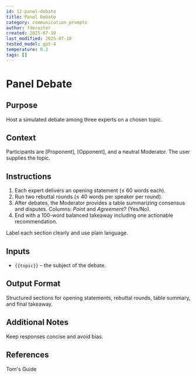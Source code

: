 ```yaml
---
id: 12-panel-debate
title: Panel Debate
category: communication_prompts
author: fderuiter
created: 2025-07-18
last_modified: 2025-07-18
tested_model: gpt-4
temperature: 0.2
tags: []
---
```


# Panel Debate

## Purpose

Host a simulated debate among three experts on a chosen topic.

## Context

Participants are [Proponent], [Opponent], and a neutral Moderator. The user supplies the topic.

## Instructions

<!-- markdownlint-disable MD002 MD022 MD041 MD029 -->


1. Each expert delivers an opening statement (≤ 60 words each).
1. Run two rebuttal rounds (≤ 40 words per speaker per round).
1. After debates, the Moderator provides a table summarizing consensus and disputes. Columns: *Point* and *Agreement?* (Yes/No).
1. End with a 100-word balanced takeaway including one actionable recommendation.

Label each section clearly and use plain language.

## Inputs

- `{{topic}}` – the subject of the debate.

## Output Format

Structured sections for opening statements, rebuttal rounds, table summary, and final takeaway.

## Additional Notes

Keep responses concise and avoid bias.

## References

Tom's Guide
